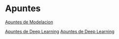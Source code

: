 # Apuntes

[Apuntes de Modelacion](https://donmatthiuz.github.io/Apuntes/Modelacion/Apunte)

[Apuntes de Deep Learning](https://donmatthiuz.github.io/Apuntes/DeepLearning/Apunte)
[Apuntes de Deep Learning](https://donmatthiuz.github.io/Apuntes/Modelacion/Apunte)
